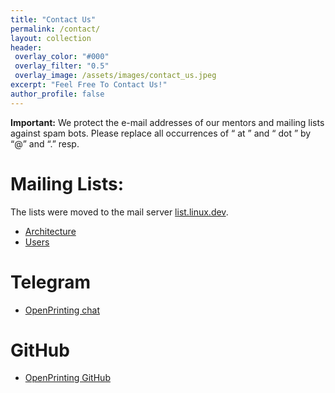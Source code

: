```yaml
---
title: "Contact Us"
permalink: /contact/
layout: collection
header:
 overlay_color: "#000"
 overlay_filter: "0.5"
 overlay_image: /assets/images/contact_us.jpeg
excerpt: "Feel Free To Contact Us!"
author_profile: false
---
```

<p>
<strong>Important:</strong> We protect the e-mail addresses of our mentors and mailing lists against spam bots. Please replace all occurrences of “ at ” and “ dot ” by “@” and “.” resp.
</p>
<div>
    <h1>Mailing Lists:</h1>
    <p>
        The lists were moved to the mail server <a href="https://subspace.kernel.org/lists.linux.dev.html">list.linux.dev</a>.
        <ul>
            <li><a href="https://lore.kernel.org/printing-architecture/" title="https://lore.kernel.org/printing-architecture/"  rel="nofollow">Architecture</a></li>
            <li><a href="https://lore.kernel.org/printing-users/" title="https://lore.kernel.org/printing-users/"  rel="nofollow">Users</a></li>
        </ul>
    </p>
    <p>
        <h1>Telegram</h1>
        <ul>
            <li><a href="https://t.me/+RizBbjXz4uU2ZWM1" title="Join our Telegram chat.">OpenPrinting chat</a></li>
        </ul> 
    </p> 
    <h1>GitHub</h1>
    <p>
        <ul>
        <li><a href="https://github.com/OpenPrinting" title="https://github.com/OpenPrinting"  rel="nofollow">OpenPrinting GitHub</a></li>
        </ul>
    </p>
</div>
